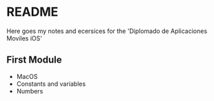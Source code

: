# README

Here goes my notes and ecersices for the 'Diplomado de Aplicaciones Moviles iOS'


## First Module
- MacOS
- Constants and variables
- Numbers


